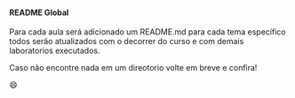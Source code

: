 #### README Global

Para cada aula será adicionado um README.md para cada tema específico
todos serão atualizados com o decorrer do curso e com demais laboratorios executados.

Caso não encontre nada em um direotorio volte em breve e confira!

:smile:

